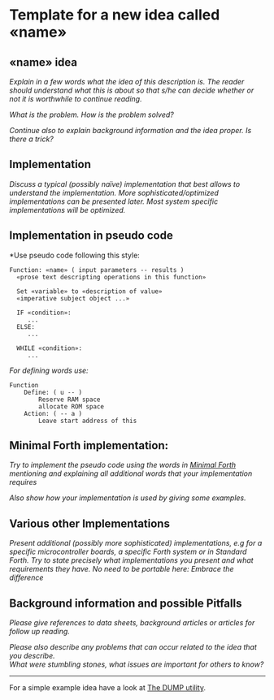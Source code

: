 # Template for a new idea called «name»

## «name» idea

*Explain in a few words what the idea of this description is.*
*The reader should understand what this is about so that s/he can decide whether or not it is worthwhile to continue reading.*

*What is the problem. How is the problem solved?*

*Continue also to explain background information and the idea proper. Is there a trick?* 

## Implementation

*Discuss a typical (possibly naïve) implementation that best allows to understand the implementation.* 
*More sophisticated/optimized implementations can be presented later. Most system specific implementations will be optimized.*

## Implementation in pseudo code

*Use pseudo code following this style:
```
Function: «name» ( input parameters -- results )
  «prose text descripting operations in this function»
 
  Set «variable» to «description of value»
  «imperative subject object ...»
  
  IF «condition»:
     ...
  ELSE:
     ...
  
  WHILE «condition»:
     ...
```
*For defining words use:*
```
Function  
	Define: ( u -- )
		Reserve RAM space 
		allocate ROM space 
	Action: ( -- a )
		Leave start address of this 
```

## Minimal Forth implementation:

*Try to implement the pseudo code using the words in [Minimal Forth](http://www.euroforth.org/ef15/papers/knaggs.pdf) mentioning and explaining all additional words that
your implementation requires*

*Also show how your implementation is used by giving some examples.*


## Various other Implementations

*Present additional (possibly more sophisticated) implementations, e.g for a specific microcontroller boards, a specific Forth system or in Standard Forth.*
*Try to state precisely what implementations you present and what requirements they have. No need to be portable here: Embrace the difference*

## Background information and possible Pitfalls

*Please give references to data sheets, background articles or articles for follow up reading.*

*Please also describe any problems that can occur related to the idea that you describe.*  
*What were stumbling stones, what issues are important for others to know?*


--- 

For a simple example idea have a look at [The DUMP utility](https://github.com/embeddingforth/System-Software/dump).
